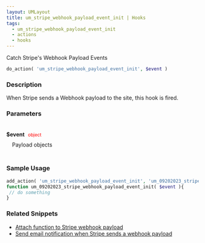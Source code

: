 ```yaml
---
layout: UMLayout
title: um_stripe_webhook_payload_event_init | Hooks
tags: 
  - um_stripe_webhook_payload_event_init
  - actions
  - hooks
---
```

Catch Stripe's Webhook Payload Events
``` php
do_action( 'um_stripe_webhook_payload_event_init', $event )
```
<div class='hook-sep'></div>

### Description

When Stripe sends a Webhook payload to the site, this hook is fired.
<div class='hook-sep'></div>

### Parameters

<div style='padding: 20px 0px 10px;'>
<strong>$event</strong> <span style='color:red;font-size:12px;padding: 0px 5px 0px 5px' >object</span>
<div style="margin-left:10px;padding: 10px 5px">Payload objects</div>
</div>
<div class='hook-sep'></div>



### Sample Usage

``` php
add_action( 'um_stripe_webhook_payload_event_init', 'um_09202023_stripe_webhook_payload_event_init ', 10, 1 )
function um_09202023_stripe_webhook_payload_event_init( $event ){
 // do something
}
```
<div class='hook-sep'></div>



### Related Snippets

- [ Attach function to Stripe webhook payload](../snippets/4099d848f325bd33ca9257e24669926f)
- [ Send email notification when Stripe sends a webhook payload](../snippets/f5a3f57fd0295a79763683f875b9320f)


